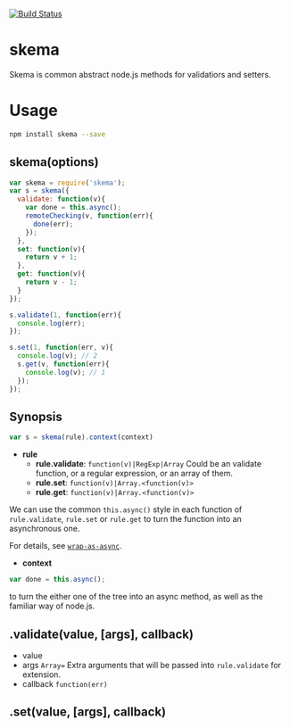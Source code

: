 [![Build Status](https://travis-ci.org/kaelzhang/node-skema.png?branch=master)](https://travis-ci.org/kaelzhang/node-skema)
<!-- 
[![NPM version](https://badge.fury.io/js/skema.png)](http://badge.fury.io/js/skema)
[![Dependency Status](https://gemnasium.com/kaelzhang/node-skema.png)](https://gemnasium.com/kaelzhang/node-skema) -->

# skema

Skema is common abstract node.js methods for validatiors and setters.
	
# Usage
```sh
npm install skema --save
```

## skema(options)

```js
var skema = require('skema');
var s = skema({
  validate: function(v){
    var done = this.async();
    remoteChecking(v, function(err){
      done(err);
    });
  },
  set: function(v){
    return v + 1;
  },
  get: function(v){
    return v - 1;
  }
});

s.validate(1, function(err){
  console.log(err);
});

s.set(1, function(err, v){
  console.log(v); // 2
  s.get(v, function(err){
    console.log(v); // 1
  });
});
```

## Synopsis

```js
var s = skema(rule).context(context)
```

- **rule**
  - **rule.validate**: `function(v)|RegExp|Array` Could be an validate function, or a regular expression, or an array of them.
  - **rule.set**: `function(v)|Array.<function(v)>` 
  - **rule.get**: `function(v)|Array.<function(v)>`

We can use the common `this.async()` style in each function of `rule.validate`, `rule.set` or `rule.get` to turn the function into an asynchronous one. 

For details, see [`wrap-as-async`](https://www.npmjs.com/package/wrap-as-async).

- **context** 


```js
var done = this.async();
```

to turn the either one of the tree into an async method, as well as the familiar way of node.js.

## .validate(value, [args], callback)

- value
- args `Array=` Extra arguments that will be passed into `rule.validate` for extension.
- callback `function(err)`

## .set(value, [args], callback)

